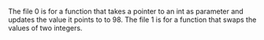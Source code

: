 The file 0 is for a function that takes a pointer to an int as parameter and updates the value it points to to 98.
The file 1 is for a function that swaps the values of two integers.
